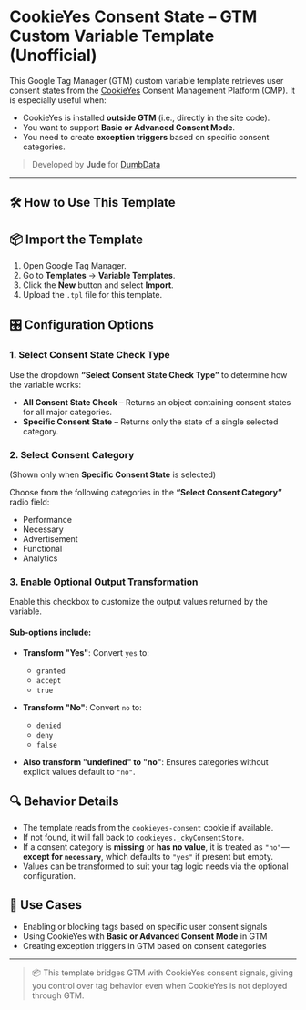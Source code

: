 # CookieYes Consent State – GTM Custom Variable Template (Unofficial)

This Google Tag Manager (GTM) custom variable template retrieves user consent states from the [CookieYes](https://www.cookieyes.com/) Consent Management Platform (CMP). It is especially useful when:

- CookieYes is installed **outside GTM** (i.e., directly in the site code).
- You want to support **Basic or Advanced Consent Mode**.
- You need to create **exception triggers** based on specific consent categories.

> Developed by **Jude** for [DumbData](https://dumbdata.co/)

---

## 🛠️ How to Use This Template


## 📦 Import the Template

1. Open Google Tag Manager.
2. Go to **Templates** → **Variable Templates**.
3. Click the **New** button and select **Import**.
4. Upload the `.tpl` file for this template.

## 🎛️ Configuration Options

### 1. **Select Consent State Check Type**

Use the dropdown **“Select Consent State Check Type”** to determine how the variable works:

- **All Consent State Check** – Returns an object containing consent states for all major categories.
- **Specific Consent State** – Returns only the state of a single selected category.

### 2. **Select Consent Category**

(Shown only when **Specific Consent State** is selected)

Choose from the following categories in the **“Select Consent Category”** radio field:

- Performance  
- Necessary  
- Advertisement  
- Functional  
- Analytics  

### 3. **Enable Optional Output Transformation**

Enable this checkbox to customize the output values returned by the variable.

#### Sub-options include:

- **Transform "Yes"**: Convert `yes` to:
  - `granted`
  - `accept`
  - `true`

- **Transform "No"**: Convert `no` to:
  - `denied`
  - `deny`
  - `false`

- **Also transform "undefined" to "no"**: Ensures categories without explicit values default to `"no"`.

## 🔍 Behavior Details

- The template reads from the `cookieyes-consent` cookie if available.
- If not found, it will fall back to `cookieyes._ckyConsentStore`.
- If a consent category is **missing** or **has no value**, it is treated as `"no"`—**except for `necessary`**, which defaults to `"yes"` if present but empty.
- Values can be transformed to suit your tag logic needs via the optional configuration.

## 🧰 Use Cases

- Enabling or blocking tags based on specific user consent signals
- Using CookieYes with **Basic or Advanced Consent Mode** in GTM
- Creating exception triggers in GTM based on consent categories

---

> 📦 This template bridges GTM with CookieYes consent signals, giving you control over tag behavior even when CookieYes is not deployed through GTM.
